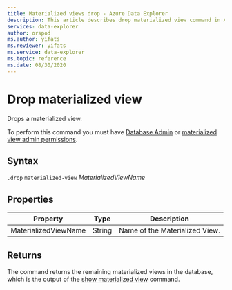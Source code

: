 ```yaml
---
title: Materialized views drop - Azure Data Explorer
description: This article describes drop materialized view command in Azure Data Explorer.
services: data-explorer
author: orspod
ms.author: yifats
ms.reviewer: yifats
ms.service: data-explorer
ms.topic: reference
ms.date: 08/30/2020
---
```

# Drop materialized view 

Drops a materialized view.

To perform this command you must have [Database Admin](../access-control/role-based-authorization.md) or [materialized view admin permissions](materialized-view-overview.md#security-roles-and-permissions).

## Syntax

`.drop` `materialized-view` *MaterializedViewName*

## Properties

| Property | Type| Description |
|----------------|-------|-----|
| MaterializedViewName| String| Name of the Materialized View.|

## Returns

The command returns the remaining materialized views in the database, which is the output of the [show materialized view](materialized-view-show-commands.md#show-materialized-view) command.
